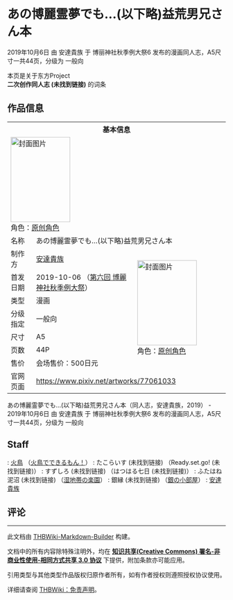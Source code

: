 # あの博麗霊夢でも…(以下略)益荒男兄さん本

<!-- source html: G:\repos\THBWiki-Markdown-Builder\THBWikiMarkdown\Temp\main\1\1a\ns0%3A%E3%81%82%E3%81%AE%E5%8D%9A%E9%BA%97%E9%9C%8A%E5%A4%A2%E3%81%A7%E3%82%82%E2%80%A6%28%E4%BB%A5%E4%B8%8B%E7%95%A5%29%E7%9B%8A%E8%8D%92%E7%94%B7%E5%85%84%E3%81%95%E3%82%93%E6%9C%AC.html -->

2019年10月6日 由 安達貴族 于 博丽神社秋季例大祭6 发布的漫画同人志，A5尺寸一共44页，分级为 一般向

本页是关于东方Project  
 **二次创作同人志 (未找到链接)** 的词条
## 作品信息

<table><tbody><tr><th colspan="3">基本信息</th></tr><tr><td class="cover-artwork-mobile" colspan="2"><a href="./文件-あの博麗霊夢でも…(以下略)益荒男兄さん本封面.jpg.md" class="image" title="封面图片"><img alt="封面图片" src="https://upload.thwiki.cc/thumb/1/15/%E3%81%82%E3%81%AE%E5%8D%9A%E9%BA%97%E9%9C%8A%E5%A4%A2%E3%81%A7%E3%82%82%E2%80%A6%28%E4%BB%A5%E4%B8%8B%E7%95%A5%29%E7%9B%8A%E8%8D%92%E7%94%B7%E5%85%84%E3%81%95%E3%82%93%E6%9C%AC%E5%B0%81%E9%9D%A2.jpg/137px-%E3%81%82%E3%81%AE%E5%8D%9A%E9%BA%97%E9%9C%8A%E5%A4%A2%E3%81%A7%E3%82%82%E2%80%A6%28%E4%BB%A5%E4%B8%8B%E7%95%A5%29%E7%9B%8A%E8%8D%92%E7%94%B7%E5%85%84%E3%81%95%E3%82%93%E6%9C%AC%E5%B0%81%E9%9D%A2.jpg" decoding="async" loading="lazy" width="137" height="196" srcset="https://upload.thwiki.cc/thumb/1/15/%E3%81%82%E3%81%AE%E5%8D%9A%E9%BA%97%E9%9C%8A%E5%A4%A2%E3%81%A7%E3%82%82%E2%80%A6%28%E4%BB%A5%E4%B8%8B%E7%95%A5%29%E7%9B%8A%E8%8D%92%E7%94%B7%E5%85%84%E3%81%95%E3%82%93%E6%9C%AC%E5%B0%81%E9%9D%A2.jpg/205px-%E3%81%82%E3%81%AE%E5%8D%9A%E9%BA%97%E9%9C%8A%E5%A4%A2%E3%81%A7%E3%82%82%E2%80%A6%28%E4%BB%A5%E4%B8%8B%E7%95%A5%29%E7%9B%8A%E8%8D%92%E7%94%B7%E5%85%84%E3%81%95%E3%82%93%E6%9C%AC%E5%B0%81%E9%9D%A2.jpg 1.5x, https://upload.thwiki.cc/thumb/1/15/%E3%81%82%E3%81%AE%E5%8D%9A%E9%BA%97%E9%9C%8A%E5%A4%A2%E3%81%A7%E3%82%82%E2%80%A6%28%E4%BB%A5%E4%B8%8B%E7%95%A5%29%E7%9B%8A%E8%8D%92%E7%94%B7%E5%85%84%E3%81%95%E3%82%93%E6%9C%AC%E5%B0%81%E9%9D%A2.jpg/273px-%E3%81%82%E3%81%AE%E5%8D%9A%E9%BA%97%E9%9C%8A%E5%A4%A2%E3%81%A7%E3%82%82%E2%80%A6%28%E4%BB%A5%E4%B8%8B%E7%95%A5%29%E7%9B%8A%E8%8D%92%E7%94%B7%E5%85%84%E3%81%95%E3%82%93%E6%9C%AC%E5%B0%81%E9%9D%A2.jpg 2x" data-file-width="314" data-file-height="450"></a><div class="cover-char">角色：<a href="/index.php?title=%E5%8E%9F%E5%88%9B%E8%A7%92%E8%89%B2&amp;action=edit&amp;redlink=1" class="new" title="原创角色（页面不存在）">原创角色</a></div></td>
</tr><tr><td class="label">名称</td><td colspan="2"> あの博麗霊夢でも…(以下略)益荒男兄さん本 </td></tr><tr><td class="label">制作方</td><td><a href="./安達貴族.md" title="安達貴族">安達貴族</a></td><td class="cover-artwork" rowspan="7" style="min-width:196px;"><a href="./文件-あの博麗霊夢でも…(以下略)益荒男兄さん本封面.jpg.md" class="image" title="封面图片"><img alt="封面图片" src="https://upload.thwiki.cc/thumb/1/15/%E3%81%82%E3%81%AE%E5%8D%9A%E9%BA%97%E9%9C%8A%E5%A4%A2%E3%81%A7%E3%82%82%E2%80%A6%28%E4%BB%A5%E4%B8%8B%E7%95%A5%29%E7%9B%8A%E8%8D%92%E7%94%B7%E5%85%84%E3%81%95%E3%82%93%E6%9C%AC%E5%B0%81%E9%9D%A2.jpg/137px-%E3%81%82%E3%81%AE%E5%8D%9A%E9%BA%97%E9%9C%8A%E5%A4%A2%E3%81%A7%E3%82%82%E2%80%A6%28%E4%BB%A5%E4%B8%8B%E7%95%A5%29%E7%9B%8A%E8%8D%92%E7%94%B7%E5%85%84%E3%81%95%E3%82%93%E6%9C%AC%E5%B0%81%E9%9D%A2.jpg" decoding="async" loading="lazy" width="137" height="196" srcset="https://upload.thwiki.cc/thumb/1/15/%E3%81%82%E3%81%AE%E5%8D%9A%E9%BA%97%E9%9C%8A%E5%A4%A2%E3%81%A7%E3%82%82%E2%80%A6%28%E4%BB%A5%E4%B8%8B%E7%95%A5%29%E7%9B%8A%E8%8D%92%E7%94%B7%E5%85%84%E3%81%95%E3%82%93%E6%9C%AC%E5%B0%81%E9%9D%A2.jpg/205px-%E3%81%82%E3%81%AE%E5%8D%9A%E9%BA%97%E9%9C%8A%E5%A4%A2%E3%81%A7%E3%82%82%E2%80%A6%28%E4%BB%A5%E4%B8%8B%E7%95%A5%29%E7%9B%8A%E8%8D%92%E7%94%B7%E5%85%84%E3%81%95%E3%82%93%E6%9C%AC%E5%B0%81%E9%9D%A2.jpg 1.5x, https://upload.thwiki.cc/thumb/1/15/%E3%81%82%E3%81%AE%E5%8D%9A%E9%BA%97%E9%9C%8A%E5%A4%A2%E3%81%A7%E3%82%82%E2%80%A6%28%E4%BB%A5%E4%B8%8B%E7%95%A5%29%E7%9B%8A%E8%8D%92%E7%94%B7%E5%85%84%E3%81%95%E3%82%93%E6%9C%AC%E5%B0%81%E9%9D%A2.jpg/273px-%E3%81%82%E3%81%AE%E5%8D%9A%E9%BA%97%E9%9C%8A%E5%A4%A2%E3%81%A7%E3%82%82%E2%80%A6%28%E4%BB%A5%E4%B8%8B%E7%95%A5%29%E7%9B%8A%E8%8D%92%E7%94%B7%E5%85%84%E3%81%95%E3%82%93%E6%9C%AC%E5%B0%81%E9%9D%A2.jpg 2x" data-file-width="314" data-file-height="450"></a><div class="cover-char">角色：<a href="/index.php?title=%E5%8E%9F%E5%88%9B%E8%A7%92%E8%89%B2&amp;action=edit&amp;redlink=1" class="new" title="原创角色（页面不存在）">原创角色</a></div></td>
</tr><tr><td class="label">首发日期</td><td>2019-10-06&#160;（<a href="/展会作品列表?e=%E5%8D%9A%E4%B8%BD%E7%A5%9E%E7%A4%BE%E7%A7%8B%E5%AD%A3%E4%BE%8B%E5%A4%A7%E7%A5%AD%236">第六回 博麗神社秋季例大祭</a>）</td></tr><tr><td class="label">类型</td><td>漫画</td></tr><tr><td class="label">分级指定</td><td>一般向</td></tr><tr><td class="label">尺寸</td><td>A5</td></tr><tr><td class="label">页数</td><td>44P</td></tr><tr><td class="label">售价</td><td>会场售价：500日元</td></tr>
<tr><td class="label">官网页面</td><td colspan="2"><a rel="nofollow" class="external free" href="https://www.pixiv.net/artworks/77061033">https://www.pixiv.net/artworks/77061033</a></td></tr></tbody></table>

あの博麗霊夢でも…(以下略)益荒男兄さん本（同人志，安達貴族，2019） - 2019年10月6日 由 安達貴族 于 博丽神社秋季例大祭6 发布的漫画同人志，A5尺寸一共44页，分级为 一般向
## Staff
: [火鳥](./火鳥.md) （[火鳥でできるもん！](./火鳥でできるもん！.md)）
: たこらいす (未找到链接) （Ready.set.go! (未找到链接)）
: すずしろ (未找到链接) （はつはる七日 (未找到链接)）
: ふたはね泥沼 (未找到链接) （[湿地帯の楽園](./湿地帯の楽園.md)）
: 銀縁 (未找到链接) （[銀の小部屋](./銀の小部屋.md)）
: [安達貴族](./安達貴族.md)

## 评论




---

此文档由 [THBWiki-Markdown-Builder](https://github.com/Delsin-Yu/THBWiki-Markdown-Builder) 构建。

文档中的所有内容除特殊注明外，均在 [**知识共享(Creative Commons) 署名-非商业性使用-相同方式共享 3.0 协议**](https://creativecommons.org/licenses/by-sa/3.0/deed.zh-hans) 下提供，附加条款亦可能应用。

引用类型与其他类型作品版权归原作者所有，如有作者授权则遵照授权协议使用。

详细请查阅 [THBWiki：免责声明](https://thbwiki.cc/THBWiki:%E5%85%8D%E8%B4%A3%E5%A3%B0%E6%98%8E)。

